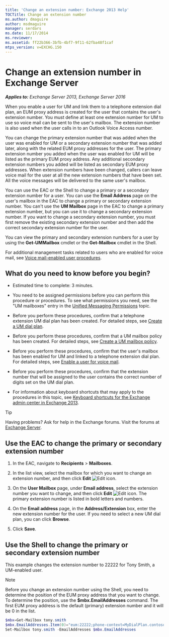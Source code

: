 ```yaml
---
title: 'Change an extension number: Exchange 2013 Help'
TOCTitle: Change an extension number
ms.author: dmaguire
author: msdmaguire
manager: serdars
ms.date: 11/17/2014
ms.reviewer: 
ms.assetid: ff22b366-3bfb-4bf7-9f11-62fba48f1caf
mtps_version: v=EXCHG.150
---
```


# Change an extension number in Exchange Server

_**Applies to:** Exchange Server 2013, Exchange Server 2016_

When you enable a user for UM and link them to a telephone extension dial plan, an EUM proxy address is created for the user that contains the user's extension number. You must define at least one extension number for UM to use so voice mail can be sent to the user's mailbox. The extension number is also used when the user calls in to an Outlook Voice Access number.

You can change the primary extension number that was added when the user was enabled for UM or a secondary extension number that was added later, along with the related EUM proxy addresses for the user. The primary extension number you added when the user was enabled for UM will be listed as the primary EUM proxy address. Any additional secondary extension numbers you added will be listed as secondary EUM proxy addresses. When extension numbers have been changed, callers can leave voice mail for the user at all the new extension numbers that have been set. All the voice messages will be delivered to the same user's mailbox.

You can use the EAC or the Shell to change a primary or a secondary extension number for a user. You can use the **Email Address** page on the user's mailbox in the EAC to change a primary or secondary extension number. You can't use the **UM Mailbox** page in the EAC to change a primary extension number, but you can use it to change a secondary extension number. If you want to change a secondary extension number, you must first remove the existing secondary extension number and then add the correct secondary extension number for the user.

You can view the primary and secondary extension numbers for a user by using the **Get-UMMailbox** cmdlet or the **Get-Mailbox** cmdlet in the Shell.

For additional management tasks related to users who are enabled for voice mail, see [Voice mail-enabled user procedures](voice-mail-enabled-user-procedures-exchange-2013-help.md).

## What do you need to know before you begin?

- Estimated time to complete: 3 minutes.

- You need to be assigned permissions before you can perform this procedure or procedures. To see what permissions you need, see the "UM mailboxes" entry in the [Unified Messaging Permissions](http://technet.microsoft.com/library/d326c3bc-8f33-434a-bf02-a83cc26a5498.aspx) topic.

- Before you perform these procedures, confirm that a telephone extension UM dial plan has been created. For detailed steps, see [Create a UM dial plan](create-um-dial-plan-exchange-2013-help.md).

- Before you perform these procedures, confirm that a UM mailbox policy has been created. For detailed steps, see [Create a UM mailbox policy](create-um-mailbox-policy-exchange-2013-help.md).

- Before you perform these procedures, confirm that the user's mailbox has been enabled for UM and linked to a telephone extension dial plan. For detailed steps, see [Enable a user for voice mail](enable-a-user-for-voice-mail-exchange-2013-help.md).

- Before you perform these procedures, confirm that the extension number that will be assigned to the user contains the correct number of digits set on the UM dial plan.

- For information about keyboard shortcuts that may apply to the procedures in this topic, see [Keyboard shortcuts for the Exchange admin center in Exchange 2013](keyboard-shortcuts-in-the-exchange-admin-center-2013-help.md).

> [!TIP]
> Having problems? Ask for help in the Exchange forums. Visit the forums at [Exchange Server](https://go.microsoft.com/fwlink/p/?linkId=60612).

## Use the EAC to change the primary or secondary extension number

1. In the EAC, navigate to **Recipients** \> **Mailboxes**.

2. In the list view, select the mailbox for which you want to change an extension number, and then click **Edit** ![Edit icon](images/ITPro_EAC_EditIcon.gif).

3. On the **User Mailbox** page, under **Email address**, select the extension number you want to change, and then click **Edit** ![Edit icon](images/ITPro_EAC_EditIcon.gif). The primary extension number is listed in bold letters and numbers.

4. On the **Email address** page, in the **Address/Extension** box, enter the new extension number for the user. If you need to select a new UM dial plan, you can click **Browse**.

5. Click **Save**.

## Use the Shell to change the primary or secondary extension number

This example changes the extension number to 22222 for Tony Smith, a UM-enabled user.

> [!NOTE]
> Before you change an extension number using the Shell, you need to determine the position of the EUM proxy address that you want to change. To determine the position, use the **$mbx.EmailAddresses** command. The first EUM proxy address is the default (primary) extension number and it will be 0 in the list.

```powershell
$mbx=Get-Mailbox tony.smith
$mbx.EmailAddresses.Item(0)="eum:22222;phone-context=MyDialPlan.contoso.com"
Set-Mailbox tony.smith -EmailAddresses $mbx.EmailAddresses
```
